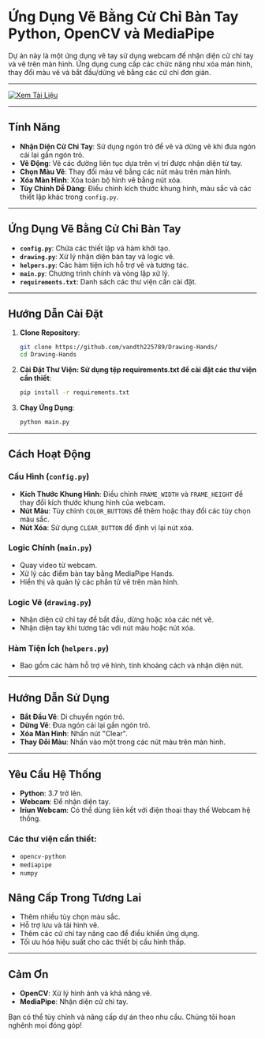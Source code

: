 # Ứng Dụng Vẽ Bằng Cử Chỉ Bàn Tay Python, OpenCV và MediaPipe

Dự án này là một ứng dụng vẽ tay sử dụng webcam để nhận diện cử chỉ tay và vẽ trên màn hình. Ứng dụng cung cấp các chức năng như xóa màn hình, thay đổi màu vẽ và bắt đầu/dừng vẽ bằng các cử chỉ đơn giản.

---

  [![Xem Tài Liệu](https://img.shields.io/badge/Xem-Tài%20Liệu-green)](https://docs.google.com/document/d/12OOda6gAK0OvTL3b-nwiLH6AVl8bIGBD-68NNF4BEkA/edit?tab=t.0)

---


## Tính Năng

- **Nhận Diện Cử Chỉ Tay**: Sử dụng ngón trỏ để vẽ và dừng vẽ khi đưa ngón cái lại gần ngón trỏ.
- **Vẽ Động**: Vẽ các đường liên tục dựa trên vị trí được nhận diện từ tay.
- **Chọn Màu Vẽ**: Thay đổi màu vẽ bằng các nút màu trên màn hình.
- **Xóa Màn Hình**: Xóa toàn bộ hình vẽ bằng nút xóa.
- **Tùy Chỉnh Dễ Dàng**: Điều chỉnh kích thước khung hình, màu sắc và các thiết lập khác trong `config.py`.

---

## Ứng Dụng Vẽ Bằng Cử Chỉ Bàn Tay

- **`config.py`**: Chứa các thiết lập và hàm khởi tạo.
- **`drawing.py`**: Xử lý nhận diện bàn tay và logic vẽ.
- **`helpers.py`**: Các hàm tiện ích hỗ trợ vẽ và tương tác.
- **`main.py`**: Chương trình chính và vòng lặp xử lý.
- **`requirements.txt`**: Danh sách các thư viện cần cài đặt.



---

## Hướng Dẫn Cài Đặt

1. **Clone Repository**:
   ```bash
   git clone https://github.com/vandth225789/Drawing-Hands/
   cd Drawing-Hands
2. **Cài Đặt Thư Viện: Sử dụng tệp requirements.txt để cài đặt các thư viện cần thiết**:
   ```bash
   pip install -r requirements.txt
3. **Chạy Ứng Dụng**:
    ```bash
   python main.py

---

## Cách Hoạt Động

### **Cấu Hình (`config.py`)**
- **Kích Thước Khung Hình**: Điều chỉnh `FRAME_WIDTH` và `FRAME_HEIGHT` để thay đổi kích thước khung hình của webcam.
- **Nút Màu**: Tùy chỉnh `COLOR_BUTTONS` để thêm hoặc thay đổi các tùy chọn màu sắc.
- **Nút Xóa**: Sử dụng `CLEAR_BUTTON` để định vị lại nút xóa.

### **Logic Chính (`main.py`)**
- Quay video từ webcam.
- Xử lý các điểm bàn tay bằng MediaPipe Hands.
- Hiển thị và quản lý các phần tử vẽ trên màn hình.

### **Logic Vẽ (`drawing.py`)**
- Nhận diện cử chỉ tay để bắt đầu, dừng hoặc xóa các nét vẽ.
- Nhận diện tay khi tương tác với nút màu hoặc nút xóa.

### **Hàm Tiện Ích (`helpers.py`)**
- Bao gồm các hàm hỗ trợ vẽ hình, tính khoảng cách và nhận diện nút.

---

## Hướng Dẫn Sử Dụng

- **Bắt Đầu Vẽ**: Di chuyển ngón trỏ.
- **Dừng Vẽ**: Đưa ngón cái lại gần ngón trỏ.
- **Xóa Màn Hình**: Nhấn nút "Clear".
- **Thay Đổi Màu**: Nhấn vào một trong các nút màu trên màn hình.

---

## Yêu Cầu Hệ Thống

- **Python**: 3.7 trở lên.
- **Webcam**: Để nhận diện tay.
- **Iriun Webcam**: Có thể dùng liên kết với điện thoại thay thế Webcam hệ thống.

### Các thư viện cần thiết:
- `opencv-python`
- `mediapipe`
- `numpy`

## Nâng Cấp Trong Tương Lai

- Thêm nhiều tùy chọn màu sắc.
- Hỗ trợ lưu và tải hình vẽ.
- Thêm các cử chỉ tay nâng cao để điều khiển ứng dụng.
- Tối ưu hóa hiệu suất cho các thiết bị cấu hình thấp.

---

## Cảm Ơn

- **OpenCV**: Xử lý hình ảnh và khả năng vẽ.
- **MediaPipe**: Nhận diện cử chỉ tay.

Bạn có thể tùy chỉnh và nâng cấp dự án theo nhu cầu. Chúng tôi hoan nghênh mọi đóng góp!


